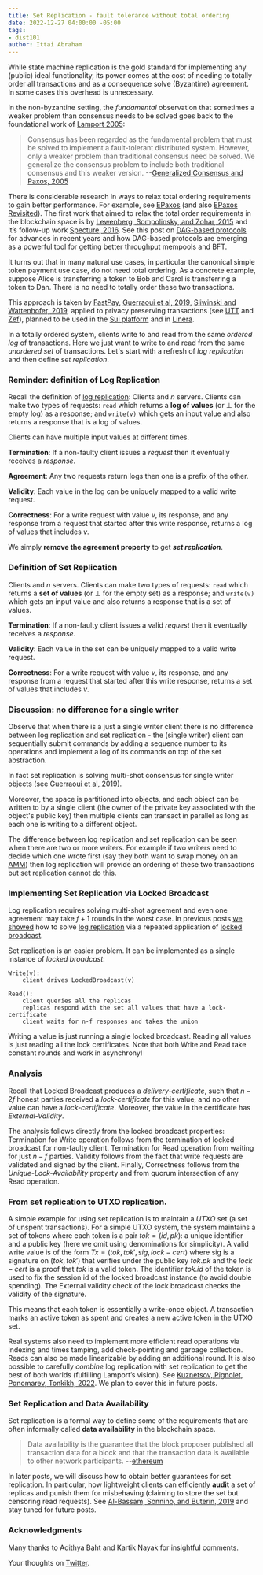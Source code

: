 ```yaml
---
title: Set Replication - fault tolerance without total ordering
date: 2022-12-27 04:00:00 -05:00
tags:
- dist101
author: Ittai Abraham
---
```


While state machine replication is the gold standard for implementing any (public) ideal functionality, its power comes at the cost of needing to totally order all transactions and as a consequence solve (Byzantine) agreement. In some cases this overhead is unnecessary.

In the non-byzantine setting, the *fundamental* observation that sometimes a weaker problem than consensus needs to be solved goes back to the foundational work of [Lamport 2005](https://www.microsoft.com/en-us/research/wp-content/uploads/2016/02/tr-2005-33.pdf):

> Consensus has been regarded as the fundamental problem that must be solved to implement a fault-tolerant distributed system. However, only a weaker problem than traditional consensus need be solved. We generalize the consensus problem to include both traditional consensus and this weaker version. --[Generalized Consensus and Paxos, 2005](https://www.microsoft.com/en-us/research/wp-content/uploads/2016/02/tr-2005-33.pdf)

There is considerable research in ways to relax total ordering requirements to gain better performance. For example, see [EPaxos](https://www.cs.cmu.edu/~dga/papers/epaxos-sosp2013.pdf) (and also [EPaxos Revisited](https://www.usenix.org/conference/nsdi21/presentation/tollman)). The first work that aimed to relax the total order requirements in the blockchain space is by [Lewenberg, Sompolinsky, and Zohar, 2015](https://fc15.ifca.ai/preproceedings/paper_101.pdf) and it’s follow-up work [Specture, 2016](https://eprint.iacr.org/2016/1159.pdf). See this post on [DAG-based protocols](https://decentralizedthoughts.github.io/2022-06-28-DAG-meets-BFT/) for advances in recent years and how DAG-based protocols are emerging as a powerful tool for getting better throughput mempools and BFT.

It turns out that in many natural use cases, in particular the canonical simple token payment use case, do not need total ordering. As a concrete example, suppose Alice is transferring a token to Bob and Carol is transferring a token to Dan. There is no need to totally order these two transactions. 

This approach is taken by [FastPay](https://arxiv.org/pdf/2003.11506.pdf), [Guerraoui et al, 2019](https://arxiv.org/pdf/1906.05574), [Sliwinski and Wattenhofer, 2019](https://arxiv.org/abs/1909.10926), applied to privacy preserving transactions (see [UTT](https://eprint.iacr.org/2022/452.pdf) and [Zef](https://eprint.iacr.org/2022/083.pdf)), planned to be used in the [Sui platform](https://github.com/MystenLabs/sui/blob/main/doc/paper/sui.pdf) and in [Linera](https://linera.io/whitepaper).

In a totally ordered system, clients write to and read from the same *ordered log* of transactions. Here we just want to write to and read from the same *unordered set* of transactions. Let's start with a refresh of *log replication* and then define *set replication*.

### Reminder: definition of Log Replication

Recall the definition of [log replication](https://decentralizedthoughts.github.io/2022-11-19-from-single-shot-to-smr/):
Clients and $n$ servers. Clients can make two types of requests: ```read``` which returns a **log of values** (or $\bot$ for the empty log)  as a response; and ```write(v)``` which gets an input value and also returns a response that is a log of values.

Clients can have multiple input values at different times. 

**Termination**: If a non-faulty client issues a *request* then it eventually receives a *response*.

**Agreement**: Any two requests return logs then one is a prefix of the other.

**Validity**: Each value in the log can be uniquely mapped to a valid write request.

**Correctness**: For a write request with value $v$, its response, and any response from a request that started after this write response, returns a log of values that includes $v$.

We simply **remove the agreement property** to get ***set replication***.

### Definition of Set Replication

Clients and $n$ servers. Clients can make two types of requests: ```read``` which returns a **set of values** (or $\bot$ for the empty set)  as a response; and ```write(v)``` which gets an input value and also returns a response that is a set of values.

**Termination**: If a non-faulty client issues a valid *request* then it eventually receives a *response*.

**Validity**: Each value in the set can be uniquely mapped to a valid write request.

**Correctness**: For a write request with value $v$, its response, and any response from a request that started after this write response, returns a set of values that includes $v$.

### Discussion: no difference for a single writer

Observe that when there is a just a single writer client there is no difference between log replication and set replication - the (single writer) client can sequentially submit commands by adding a sequence number to its operations and implement a log of its commands on top of the set abstraction.


In fact set replication is solving multi-shot consensus for single writer objects (see [Guerraoui et al, 2019](https://arxiv.org/pdf/1906.05574)).


Moreover, the space is partitioned into objects, and each object can be written to by a single client (the owner of the private key associated with the object's public key) then multiple clients can transact in parallel as long as each one is writing to a different object.

The difference between log replication and set replication can be seen when there are two or more writers. For example if two writers need to decide which one wrote first (say they both want to swap money on an [AMM](https://arxiv.org/pdf/2102.11350.pdf)) then log replication will provide an ordering of these two transactions but set replication cannot do this. 


### Implementing Set Replication via Locked Broadcast

Log replication requires solving multi-shot agreement and even one agreement may take $f+1$ rounds in the worst case. In previous posts [we showed](https://decentralizedthoughts.github.io/2022-11-20-pbft-via-locked-braodcast/) how to solve [log replication](https://decentralizedthoughts.github.io/2022-11-24-two-round-HS/) via a repeated application of [locked broadcast](https://decentralizedthoughts.github.io/2022-09-10-provable-broadcast/).



Set replication is an easier problem. It can be implemented as a single instance of *locked broadcast*:

```
Write(v): 
    client drives LockedBroadcast(v)

Read():
    client queries all the replicas
    replicas respond with the set all values that have a lock-certificate
    client waits for n-f responses and takes the union
```




Writing a value is just running a single locked broadcast. Reading all values is just reading all the lock certificates. Note that both Write and Read take constant rounds and work in asynchrony!




### Analysis

Recall that Locked Broadcast produces a *delivery-certificate*, such that $n-2f$ honest parties received a *lock-certificate* for this value, and no other value can have a *lock-certificate*. Moreover, the value in the certificate has  *External-Validity*.

The analysis follows directly from the locked broadcast properties: Termination for Write operation follows from the termination of locked broadcast for non-faulty client. Termination for Read operation from waiting for just $n-f$ parties. Validity follows from the fact that write requests are validated and signed by the client. Finally, Correctness follows from the *Unique-Lock-Availability* property and from quorum intersection of any Read operation.


### From set replication to UTXO replication.

A simple example for using set replication is to maintain a *UTXO* set (a set of unspent transactions). For a simple UTXO system, the system maintains a set of tokens where each token is a pair $tok=(id,pk)$: a unique identifier and a public key (here we omit using denominations for simplicity). A valid write value is of the form $Tx=(tok,tok', sig, lock{-}cert)$ where sig is a signature on $(tok,tok')$ that verifies under the public key $tok.pk$ and the $lock{-}cert$ is a proof that $tok$ is a valid token. The identifier $tok.id$ of the token is used to fix the session id of the locked broadcast instance (to avoid double spending). The External validity check of the lock broadcast checks the validity of the signature.

This means that each token is essentially a write-once object. A transaction marks an active token as spent and creates a new active token in the UTXO set.

Real systems also need to implement more efficient read operations via indexing and times tamping, add check-pointing and garbage collection. Reads can also be made linearizable by adding an additional round. It is also possible to carefully *combine* log replication with set replication to get the best of both worlds (fulfilling Lamport’s vision). See [Kuznetsov, Pignolet, Ponomarev, Tonkikh, 2022](https://arxiv.org/pdf/2212.04895.pdf). We plan to cover this in future posts.


### Set Replication and Data Availability

Set replication is a formal way to define some of the requirements that are often informally called **data availability** in the blockchain space.

> Data availability is the guarantee that the block proposer published all transaction data for a block and that the transaction data is available to other network participants.  --[ethereum](https://ethereum.org/en/developers/docs/data-availability/)

In later posts, we will discuss how to obtain better guarantees for set replication. In particular, how lightweight clients can efficiently **audit** a set of replicas and punish them for misbehaving (claiming to store the set but censoring read requests). See [Al-Bassam, Sonnino, and Buterin, 2019](https://arxiv.org/abs/1809.09044) and stay tuned for future posts.

### Acknowledgments

Many thanks to Adithya Baht and Kartik Nayak for insightful comments.



Your thoughts on [Twitter](https://twitter.com/ittaia/status/1607674657397694465?s=61&t=5e3KM2Kmf3CDaCNUuFLing).